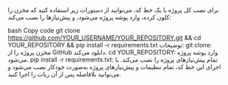 برای نصب کل پروژه با یک خط کد، می‌توانید از دستورات زیر استفاده کنید که مخزن را کلون کرده، وارد پوشه پروژه می‌شود، و پیش‌نیازها را نصب می‌کند:

bash
Copy code
git clone https://github.com/YOUR_USERNAME/YOUR_REPOSITORY.git && cd YOUR_REPOSITORY && pip install -r requirements.txt
توضیحات:
git clone: مخزن پروژه را از GitHub دانلود می‌کند.
cd YOUR_REPOSITORY: وارد پوشه پروژه می‌شود.
pip install -r requirements.txt: تمام پیش‌نیازهای پروژه را نصب می‌کند.
با اجرای این خط کد، تمام تنظیمات و پیش‌نیازهای پروژه به‌صورت خودکار نصب می‌شود و می‌توانید بلافاصله پس از آن ربات را اجرا کنید.

